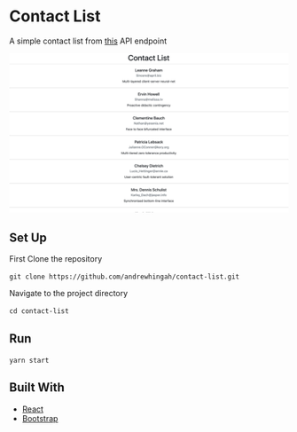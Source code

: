 # Contact List
A simple contact list from [this](http://jsonplaceholder.typicode.com/users) API endpoint

![contact-list](src/images/Screenshot.png)

## Set Up
First Clone the repository

```git clone https://github.com/andrewhingah/contact-list.git```

Navigate to the project directory

```cd contact-list```

## Run
```yarn start```

## Built With
- [React](https://reactjs.org/)
- [Bootstrap](https://www.bootstrapcdn.com/)
